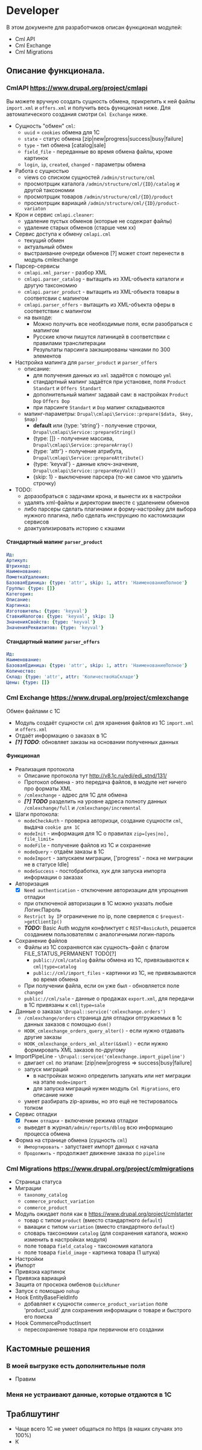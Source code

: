 # Developer

В этом документе для разработчиков описан функционал модулей:
* Cml API
* Cml Exchange
* Cml Migrations

## Описание функционала.

### CmlAPI  https://www.drupal.org/project/cmlapi

Вы можете вручную создать сущность обмена, прикрепить к ней файлы `import.xml` и `offers.xml` и получить весь функционал ниже. Для автоматического создания смотри `Cml Exchange` ниже.

* Сущность "обмен" `cml`: 
  - `uuid` = `cookies` обмена для 1С
  - `state` - статус обмена  [zip|new|progress|success|busy|failure]
  - `type` - тип обмена [catalog|sale]
  - `field_file` - переданные во время обмена файлы, кроме картинок
  - `login`, `ip`, `created`,	`changed` - параметры обмена
* Работа с сущностью
  - views со списком сущностей `/admin/structure/cml`
  - просмотрщик каталога `/admin/structure/cml/{ID}/catalog` и другой таксономии
  - просмотрщик товаров `/admin/structure/cml/{ID}/product`
  - просмотрщик вариаций `/admin/structure/cml/{ID}/product-variaton`
* Крон и сервис `cmlapi.cleaner`:
  - удаление пустых обменов (которые не содежрат файлы)
  - удаление старых обменов (старше чем хх)
* Сервис доступа к обмену `cmlapi.cml`
  - текущий обмен
  - актуальный обмен
  - выстраивание очереди обменов [?] может стоит перенести в модуль cmlexchange
* Парсер-сервисы
  - `cmlapi.xml_parser` - разбор XML
  - `cmlapi.parser_catalog` - вытащить из XML-объекта каталоги и другую таксономию
  - `cmlapi.parser_product` - вытащить из XML-объекта товары в соответсвии с мапингом
  - `cmlapi.parser_offers` - вытащить из XML-объекта оферы в соответствии с мапингом
  - на выходе:
    * Можно получить все необходимые поля, если разобраться с мапингом
    * Русские ключи пишутся латиницей в соответствии с правилами транслитерации
    * Результаты парсинга закэшированы чанками по 300 элементов
* Настройка мапинга для `parser_product` и `parser_offers`
  - описание:
    - для получения данных из `xml` задаётся с помощю `yml`
    - стандартный мапинг задаётся при установке, поля `Product Standart` и `Offers Standart`
    - дополнительный мапинг задавай сам: в настройках `Product Dop` `Offers Dop`
    - при парсинге `Standart` и `Dop` мапинг складываются
  - мапинг-параметры: `Drupal\cmlapi\Service::prepare($data, $key, $map)`
    - **default** или {type: 'string'} - получение строчки, `Drupal\cmlapi\Service::prepareString()`
    - {type: []} - получение массива, `Drupal\cmlapi\Service::prepareArray()`
    - {type: 'attr'} - получение атрибута, `Drupal\cmlapi\Service::prepareAttribute()`
    - {type: 'keyval'} - данные ключ-значение, `Drupal\cmlapi\Service::prepareKeyVal()`
    - {skip: 1} - выключение парсера (то-же самое что удалить строчку)
* TODO:
  - доразобраться с задачами крона, и вынести их в настройки
  - удалять xml-файлы и директории вместе с удалением обменов
  - либо парсеры сделать плагинами и форму-настройку для выбора нужного плагина, либо сделать инструкцию по кастомизации сервисов
  - доактуализировать историю с кэшами

#### Стандартный мапинг `parser_product`
```yml
Ид:
Артикул:
Штрихкод:
Наименование:
ПометкаУдаления:
БазоваяЕдиница: {type: 'attr', skip: 1, attr: 'НаименованиеПолное'}
Группы: {type: []}
Категория:
Описание:
Картинка:
Изготовитель: {type: 'keyval'}
СтавкиНалогов: {type: 'keyval', skip: 1}
ЗначенияСвойств: {type: 'keyval'}
ЗначенияРеквизитов: {type: 'keyval'}
```
#### Стандартный мапинг `parser_offers`
```yml
Ид:
Наименование:
БазоваяЕдиница: {type: 'attr', skip: 1, attr: 'НаименованиеПолное'}
Количество:
Склад: {type: 'attr', attr: 'КоличествоНаСкладе'}
Цены: {type: []}
```

### Cml Exchange https://www.drupal.org/project/cmlexchange

Обмен файлами с 1С 
* Модуль создаёт сущности `cml` для хранения файлов из 1С `import.xml` и `offers.xml` 
* Отдаёт информацию о заказах в 1С
* ***[?] TODO***: обновляет заказы на основании полученных данных

#### Функционал
* Реализация протокола
  - Описание протокола тут http://v8.1c.ru/edi/edi_stnd/131/
  - Протокол обмена - это передача файлов, в модуле нет ничего про форматы XML
  - `/cmlexchange` -  адрес для 1С для обмена
  - ***[?] TODO*** разделить на уровне адреса полноту данных `/cmlexchange/full` и `/cmlexchange/incremental`
* Шаги протокола:
  - `modeCheckAuth` - проверка авторизци, создание сущности `cml`, выдача `cookie для 1С`
  - `modeInit` - информация для 1С о правилах `zip=[yes|no], file_limit=`
  - `modeFile` - получение файлов из 1С и сохранение
  - `modeQuery` - отдаём заказы в 1С 
  - `modeImport` - запускаем миграции, ['progress' - пока не миграции не в статусе Idle] 
  - `modeSuccess` - постобработка, хук для запуска импорта информации о заказах
* Авторизация
  - [x] `Need authentication` - отключение авторизации для упрощения отладки 
  - при отключеной авторизации в 1С можно указать любые Логин:Пароль
  - `Restrict by IP` ограничение по ip, поле сверяется с `$request->getClientIp()`
  - ***TODO:*** Basic Auth модуля конфликтует с `REST+BasicAuth`, решается созданием пользователям с аналогичными логин-пароль
* Сохранение файлов 
  - Файлы из 1С сохраняются как сущность-файл с флагом FILE_STATUS_PERMANENT TODO[?]
    - `public://cml/catalog` файлы обмена из 1С, привязываются к `cml|type=catalog`
    - `public://cml/import_files` - картинки из 1С, не привязываются во время обмена
  - При получении файла, если он уже был - обновляется поле `changed`
  - `public://cml/sale` - данные о продажах `export.xml`, для передачи в 1С привязаны к `cml|type=sale`
* Данные о заказах `\Drupal::service('cmlexchange.orders')`
  - `/cmlexchange/orders` страница для отладки отгружаемых в 1с данных заказов с помощью `dsm()`
  - `HOOK_cmlexchange_orders_query_alter()` - если нужно отдавать другие заказы
  - `HOOK_cmlexchange_orders_xml_alter(&$xml)` - если нужно формировать XML заказов по-другому
* ImportPipeLine - `\Drupal::service('cmlexchange.import_pipeline')`
  - двигает `cml` по этапам: [zip|new|progress => success|busy|failure]
  - запуск миграций
    - в настройках можно определить запукать или нет миграции на этапе `mode=import`
    - для запуска миграций нужен модуль `Cml Migrations`, его описание ниже
  - умеет разбирать zip-архивы, но это ещё не тестировалось толком
* Сервис отладки
  - [x] `Режим отладки` - включение режима отладки
  - выведет в журнал`/admin/reports/dblog` всю информацию процесса обмена 
* Форма на странице обмена (сущность `cml`)
  - `Импортировать` - запустакет импорт данных с начала
  - `Продолжить` - продолжает движение заказа по `pipeline`

### Cml Migrations https://www.drupal.org/project/cmlmigrations

* Страница статуса
* Миграции
  - `taxonomy_catalog`
  - `commerce_product_variation`
  - `commerce_product`
* Модуль ожидает поля как в https://www.drupal.org/project/cmlstarter
  - товар с типом `product` (вместо стандартного `default`)
  - ваиации с типом `variation` (вместо стандартного `default`)
  - словарь таксономии `catalog` (для сохранения каталога, можно изменить в настройках модуля)
  - поле товара `field_catalog` - таксономия каталога
  - поле товара `field_image` - картинка товара (1 штука)
* Настройки
* Импорт
* Привязка картинок
* Привязка вариаций
* Защита от проскока омбенов `QuickRuner`
* Запуск с помощью `nohup`
* Hook EntityBaseFieldInfo
  - добавляет к сущности `commerce_product_variation` поле 'product_uuid' для сохранения информации о товаре и быстрого его поиска
* Hook CommerceProductInsert
  - пересохранение товара при первичном его создании

## Кастомные решения

### В моей выгрузке есть дополнительные поля
* Правим

### Меня не устраивают данные, которые отдаются в 1С

## Траблшутинг
* Чаще всего 1С не умеет общаться по https (в наших случаях это 100%)
* К
